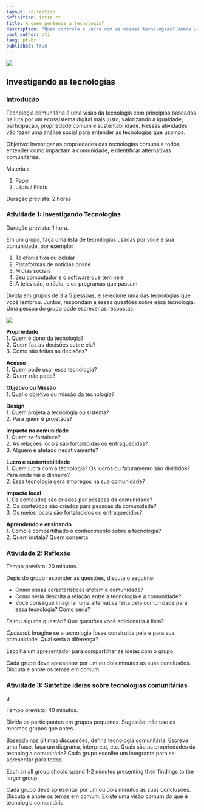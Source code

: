 ```yaml
---
layout: collection
definition: intro-ct
title: A quem pertence a tecnologia?
description: "Quem controla e lucra com as nossas tecnologias? Vamos investigar como a tecnologia impacta nossa comunidade, e identificar alternativas comunitárias. "
post_author: oti
lang: pt-br
published: true
---
```


<img src="https://farm8.staticflickr.com/7378/14124862063_0b5465bd72.jpg">

<h2 id="investigate-technology">Investigando as tecnologias</h2>

<h3 id="introduction">Introdução</h3>

<p>Tecnologia comunitária é uma visão da tecnologia com princípios baseados na luta por um ecossistema digital mais justo, valorizando a igualdade, participação, propriedade comum e sustentabilidade. Nessas atividades vão fazer uma análise social para entender as tecnologias que usamos.</p>

<p>Objetivo: Investigar as propriedades das tecnologias comuns a todos, entender como impactam a comunidade, e identificar alternativas comunitárias.  </p>

<p>Materiais:</p>

<ol>
<li>Papel </li>
<li>Lápis / Pilots </li>
</ol>

<p>Duração prevista: 2 horas </p>


<h3 id="activity-1-investigate-technologies">Atividade 1: Investigando Tecnologias</h3>

<p>Duração prevista: 1 hora.</p>

<p>Em um grupo, faça uma lista de tecnologias usadas por você e sua comunidade, por exemplo:</p>

<ol>
<li>Telefonia fixa ou celular</li>
<li>Plataformas de notícias online</li>
<li>Mídias sociais </li>
<li>Seu computador e o software que tem nele </li>
<li>A televisão, o rádio, e os programas que passam </li>
</ol>

<p>Divida em grupos de 3 a 5 pessoas, e selecione uma das tecnologias que você lembrou. Juntos, respondam a essas questões sobre essa tecnologia. Uma pessoa do grupo pode escrever as respostas.</p>

<p><img src="/files/intro-ct/investigate-technology-questions.svg" style="background-color:white;"></p>

<p><strong>Propriedade</strong> <br>
1. Quem é dono da tecnologia?  <br>
2. Quem faz as decisões sobre ela?  <br>
3. Como são feitas as decisões? </p>

<p><strong>Acesso</strong> <br>
1. Quem pode usar essa tecnologia?  <br>
2. Quem não pode? </p>

<p><strong>Objetivo ou Missão</strong> <br>
1. Qual o objetivo ou missão da tecnologia? </p>

<p><strong>Design</strong> <br>
1. Quem projeta a tecnologia ou sistema? <br>
2. Para quem é projetada? </p>

<p><strong>Impacto na comunidade</strong> <br>
1. Quem se fortalece?  <br>
2. As relações locais são fortalecidas ou enfraquecidas?  <br>
3. Alguém é afetado negativamente? </p>

<p><strong>Lucro e sustentabilidade</strong> <br>
1. Quem lucra com a tecnologia? Os lucros ou faturamento são divididos? Para onde vai o dinheiro? <br>
2. Essa tecnologia gera empregos na sua comunidade? </p>

<p><strong>Impacto local</strong> <br>
1. Os conteúdos são criados por pessoas da comunidade?  <br>
2. Os conteúdos são criados para pessoas da comunidade?  <br>
3. Os meios locais são fortalecidos ou enfraquecidos? </p>

<p><strong>Aprendendo e ensinando</strong> <br>
1. Como é compartilhado o conhecimento sobre a tecnologia?  <br>
2. Quem instala? Quem conserta </p>

<h3 id="activity-2-reflection">Atividade 2: Reflexão</h3>

<p>Tempo previsto: 20 minutos.</p>

<p>Depis do grupo responder às questões, discuta o seguinte: </p>

<ul>
<li>Como essas características afetam a comunidade? </li>
<li>Como seria descrita a relação entre a tecnologia e a comunidade?  </li>
<li>Você consegue imaginar uma alternativa feita pela comunidade para essa tecnologia? Como seria?  </li>
</ul>

<p>Faltou alguma questão? Que questões você adicionaria à lista? </p>

<p><em>Opcional:</em> Imagine se a tecnologia fosse construída pela e para sua comunidade. Qual seria a diferença?</p>

<p>Escolha um apresentador para compartilhar as ideias com o grupo.</p>

<p>Cada grupo deve apresentar por um ou dois minutos as suas conclusões. Discuta e anote os temas em comum.</p>



<h3 id="activity-4-synthesize-ideas-about-community-technology">Atividade 3: Sintetize ideias sobre tecnologias comunitárias</h3>u

<p>Tempo previsto: 40 minutos.</p>

<p>Divida os participantes em grupos pequenos. Sugestão: não use os mesmos grupos que antes.</p>

<p>Baseado nas últimas discussões, defina tecnologia comunitária. Escreva uma frase, faça um diagrama, interprete, etc. Quais são as propriedades da tecnologia comunitária? Cada grupo escolhe um integrante para se apresentar para todos.</p>

<p>Each small group should spend 1-2 minutes presenting their findings to the larger group. </p>

<p>Cada grupo deve apresentar por um ou dois minutos as suas conclusões. Discuta e anote os temas em comum. Existe uma visão comum do que é tecnologia comunitária</p>


